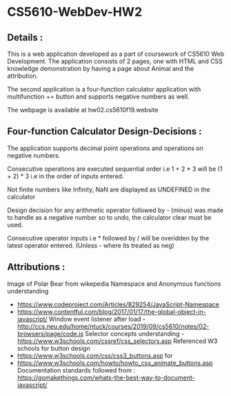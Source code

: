 # CS5610-WebDev-HW2

## Details :

This is a web application developed as a part of coursework of CS5610 Web Development. The application consists of 2 pages, one with HTML and CSS knowledge demonstration by having a page about Animal and the attribution.

The second application is a four-function calculator application with multifunction += button and supports negative numbers as well.

The webpage is available at hw02.cs5610f19.website

## Four-function Calculator Design-Decisions :

The application supports decimal point operations and operations on negative numbers.

Consecutive operations are executed sequential order i.e 1 + 2 * 3 will be (1 + 2) * 3 i.e in the order of inputs entered.

Not finite numbers like Infinity, NaN are displayed as UNDEFINED in the calculator

Design decision for any arithmetic operator followed by - (minus) was made to handle as a negative number so to undo, the calculator clear must be used.

Consecutive operator inputs i.e * followed by / will be overidden by the latest operator entered. (Unless - where its treated as neg)

## Attributions : 
Image of Polar Bear from wikepedia
Namespace and Anonymous functions understanding 
- https://www.codeproject.com/Articles/829254/JavaScript-Namespace
- https://www.contentful.com/blog/2017/01/17/the-global-object-in-javascript/
Window event listener after load - http://ccs.neu.edu/home/ntuck/courses/2019/09/cs5610/notes/02-browsers/page/code.js
Selector concepts understanding - https://www.w3schools.com/cssref/css_selectors.asp
Referenced W3 schools for button design
- https://www.w3schools.com/css/css3_buttons.asp for 
- https://www.w3schools.com/howto/howto_css_animate_buttons.asp
Documentation standards followed from :
https://gomakethings.com/whats-the-best-way-to-document-javascript/
